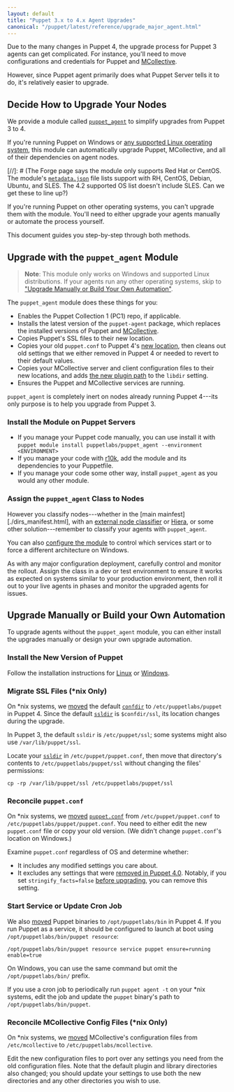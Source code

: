 ```yaml
---
layout: default
title: "Puppet 3.x to 4.x Agent Upgrades"
canonical: "/puppet/latest/reference/upgrade_major_agent.html"
---
```


[Hiera]: /hiera/
[MCollective]: /mcollective/
[`puppet_agent`]: https://forge.puppetlabs.com/puppetlabs/puppet_agent
[moved]: ./whered_it_go.html

Due to the many changes in Puppet 4, the upgrade process for Puppet 3 agents can get complicated. For instance, you'll need to move configurations and credentials for Puppet and [MCollective][].

However, since Puppet agent primarily does what Puppet Server tells it to do, it's relatively easier to upgrade.

## Decide How to Upgrade Your Nodes

We provide a module called [`puppet_agent`][] to simplify upgrades from Puppet 3 to 4.

If you're running Puppet on Windows or [any supported Linux operating system](./system_requirements.html#platforms-with-packages), this module can automatically upgrade Puppet, MCollective, and all of their dependencies on agent nodes.

[//]: # (The Forge page says the module only supports Red Hat or CentOS. The module's [`metadata.json`](https://github.com/puppetlabs/puppetlabs-puppet_agent/blob/master/metadata.json) file lists support with RH, CentOS, Debian, Ubuntu, and SLES. The 4.2 supported OS list doesn't include SLES. Can we get these to line up?)

If you're running Puppet on other operating systems, you can't upgrade them with the module. You'll need to either upgrade your agents manually or automate the process yourself.

This document guides you step-by-step through both methods.

## Upgrade with the `puppet_agent` Module

> **Note**: This module only works on Windows and supported Linux distributions. If your agents run any other operating systems, skip to ["Upgrade Manually or Build Your Own Automation"](#upgrade-manually-or-build-your-own-automation).

The `puppet_agent` module does these things for you:

- Enables the Puppet Collection 1 (PC1) repo, if applicable.
- Installs the latest version of the `puppet-agent` package, which replaces the installed versions of Puppet and [MCollective][].
- Copies Puppet's SSL files to their new location.
- Copies your old `puppet.conf` to Puppet 4's [new location](https://docs.puppetlabs.com/puppet/4.0/reference/whered_it_go.html), then cleans out old settings that we either removed in Puppet 4 or needed to revert to their default values.
- Copies your MCollective server and client configuration files to their new locations, and adds [the new plugin path](/mcollective/deploy/plugins.html) to the `libdir` setting.
- Ensures the Puppet and MCollective services are running.

`puppet_agent` is completely inert on nodes already running Puppet 4---its only purpose is to help you upgrade from Puppet 3.

### Install the Module on Puppet Servers

* If you manage your Puppet code manually, you can use install it with `puppet module install puppetlabs/puppet_agent --environment <ENVIRONMENT>`    
* If you manage your code with [r10k](/pe/latest/r10k.html), add the module and its dependencies to your Puppetfile. 
* If you manage your code some other way, install `puppet_agent` as you would any other module.

### Assign the `puppet_agent` Class to Nodes

However you classify nodes---whether in the [main mainfest][./dirs_manifest.html], with an [external node classifier](/guides/external_nodes.html) or [Hiera][], or some other solution---remember to classify your agents with `puppet_agent`.

You can also [configure the module](https://forge.puppetlabs.com/puppetlabs/puppet_agent/readme#usage) to control which services start or to force a different architecture on Windows.

As with any major configuration deployment, carefully control and monitor the rollout. Assign the class in a dev or test environment to ensure it works as expected on systems similar to your production environment, then roll it out to your live agents in phases and monitor the upgraded agents for issues.

## Upgrade Manually or Build your Own Automation

To upgrade agents without the `puppet_agent` module, you can either install the upgrades manually or design your own upgrade automation.

### Install the New Version of Puppet

Follow the installation instructions for [Linux](./install_linux.html#download-the-windows-puppet-package) or [Windows](./install_windows.html#install-puppet-on-agent-nodes).

### Migrate SSL Files (\*nix Only)

On \*nix systems, we [moved][] the default [`confdir`](./dirs_confdir.html) to `/etc/puppetlabs/puppet` in Puppet 4. Since the default [`ssldir`](./dirs_ssldir.html) is `$confdir/ssl`, its location changes during the upgrade.

In Puppet 3, the default `ssldir` is `/etc/puppet/ssl`; some systems might also use  `/var/lib/puppet/ssl`.

Locate your [`ssldir`](./dirs_ssldir.html) in `/etc/puppet/puppet.conf`, then move that directory's contents to `/etc/puppetlabs/puppet/ssl` without changing the files' permissions:

`cp -rp /var/lib/puppet/ssl /etc/puppetlabs/puppet/ssl`

### Reconcile `puppet.conf`

On \*nix systems, we [moved][] [`puppet.conf`](./config_file_main.html) from `/etc/puppet/puppet.conf` to `/etc/puppetlabs/puppet/puppet.conf`. You need to either edit the new `puppet.conf` file or copy your old version. (We didn't change `puppet.conf`'s location on Windows.)

Examine `puppet.conf` regardless of OS and determine whether:

* It includes any modified settings you care about.
* It excludes any settings that were [removed in Puppet 4.0](/puppet/3.8/reference/deprecated_settings.html). Notably, if you set `stringify_facts=false` [before upgrading](./upgrade_major_pre.html), you can remove this setting.

### Start Service or Update Cron Job

We also [moved][] Puppet binaries to `/opt/puppetlabs/bin` in Puppet 4. If you run Puppet as a service, it should be configured to launch at boot using `/opt/puppetlabs/bin/puppet resource`:

`/opt/puppetlabs/bin/puppet resource service puppet ensure=running enable=true`

On Windows, you can use the same command but omit the `/opt/puppetlabs/bin/` prefix.

If you use a cron job to periodically run `puppet agent -t` on your \*nix systems, edit the job and update the `puppet` binary's path to `/opt/puppetlabs/bin/puppet`.

### Reconcile MCollective Config Files (\*nix Only)

On \*nix systems, we [moved][] MCollective's configuration files from `/etc/mcollective` to `/etc/puppetlabs/mcollective`.

Edit the new configuration files to port over any settings you need from the old configuration files. Note that the default plugin and library directories also changed; you should update your settings to use both the new directories and any other directories you wish to use.